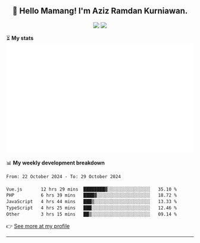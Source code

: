 <h2 align="center">👋 Hello Mamang! I'm Aziz Ramdan Kurniawan.</h2>  
<p align="center">
  <img src="https://komarev.com/ghpvc/?username=azizramdan">
  <img src="https://wakatime.com/badge/user/90056fa0-4c31-4eca-954e-2a3ac05896f9.svg">
</p>
    
⏳ **My stats**  
![](https://raw.githubusercontent.com/azizramdan/github-stats/master/generated/overview.svg#gh-dark-mode-only)

📊 **My weekly development breakdown**
<!--START_SECTION:waka-->

```txt
From: 22 October 2024 - To: 29 October 2024

Vue.js       12 hrs 29 mins  ████████▓░░░░░░░░░░░░░░░░   35.10 %
PHP          6 hrs 39 mins   ████▓░░░░░░░░░░░░░░░░░░░░   18.72 %
JavaScript   4 hrs 44 mins   ███▒░░░░░░░░░░░░░░░░░░░░░   13.33 %
TypeScript   4 hrs 25 mins   ███░░░░░░░░░░░░░░░░░░░░░░   12.46 %
Other        3 hrs 15 mins   ██▒░░░░░░░░░░░░░░░░░░░░░░   09.14 %
```

<!--END_SECTION:waka-->
👉 [See more at my profile](https://wakatime.com/@azizramdan)
***
